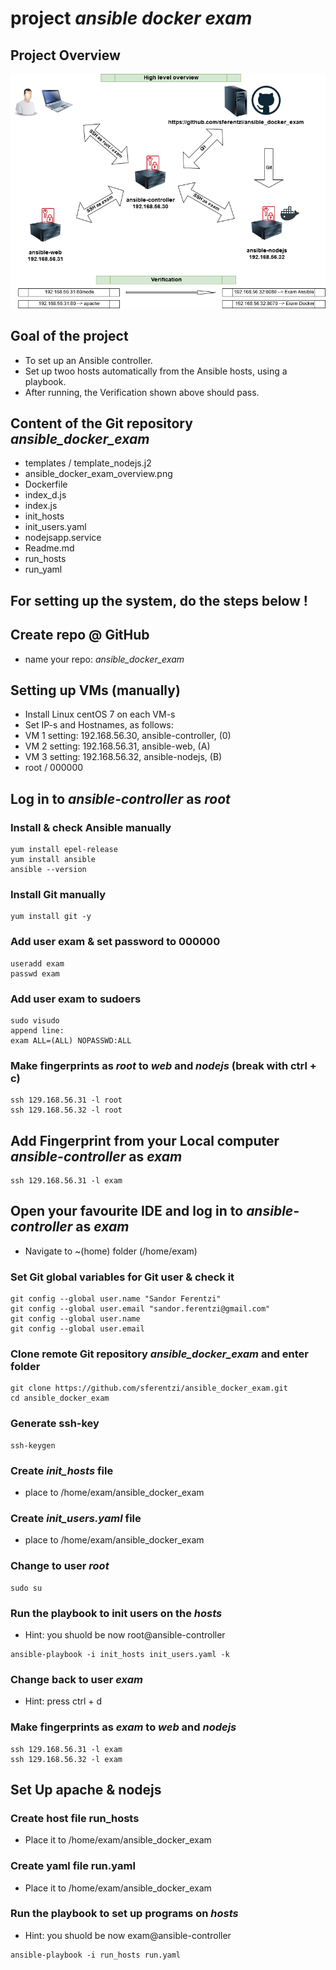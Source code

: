# project *ansible docker exam*

## Project Overview

![Project Overview](ansible_docker_exam_overview.png "Project Overview")

## Goal of the project
- To set up an Ansible controller.  
- Set up twoo hosts automatically from the Ansible hosts, using a playbook.
- After running, the Verification shown above should pass.

## Content of the Git repository *ansible_docker_exam*
- templates / template_nodejs.j2 
- ansible_docker_exam_overview.png
- Dockerfile
- index_d.js
- index.js
- init_hosts
- init_users.yaml
- nodejsapp.service
- Readme.md
- run_hosts
- run_yaml

## For setting up the system, do the steps below !

## Create repo @ GitHub
- name your repo: *ansible_docker_exam*

## Setting up VMs (manually)
- Install Linux centOS 7 on each VM-s
- Set IP-s and Hostnames, as follows:
 - VM 1 setting: 192.168.56.30, ansible-controller, (0)
 - VM 2 setting: 192.168.56.31, ansible-web, (A)
 - VM 3 setting: 192.168.56.32, ansible-nodejs, (B)
 - root / 000000

## Log in to *ansible-controller* as *root*
 
### Install & check Ansible manually
~~~
yum install epel-release
yum install ansible
ansible --version
~~~

### Install Git manually
~~~
yum install git -y
~~~

### Add user exam & set password to 000000
~~~
useradd exam
passwd exam
~~~

### Add user exam to sudoers
~~~
sudo visudo
append line: 
exam ALL=(ALL) NOPASSWD:ALL
~~~

### Make fingerprints as *root* to *web* and *nodejs* (break with ctrl + c)
~~~
ssh 129.168.56.31 -l root
ssh 129.168.56.32 -l root 
~~~

## Add Fingerprint from your Local computer *ansible-controller* as *exam*
~~~
ssh 129.168.56.31 -l exam
~~~

## Open your favourite IDE and log in to *ansible-controller* as *exam*
- Navigate to ~(home) folder (/home/exam)

### Set Git global variables for Git user & check it
~~~
git config --global user.name "Sandor Ferentzi"
git config --global user.email "sandor.ferentzi@gmail.com"
git config --global user.name
git config --global user.email
~~~

### Clone remote Git repository *ansible_docker_exam* and enter folder
~~~
git clone https://github.com/sferentzi/ansible_docker_exam.git
cd ansible_docker_exam
~~~

### Generate ssh-key
~~~
ssh-keygen
~~~

### Create *init_hosts* file
- place to /home/exam/ansible_docker_exam

### Create *init_users.yaml* file
- place to /home/exam/ansible_docker_exam

### Change to user *root*
~~~
sudo su
~~~

### Run the playbook to init users on the *hosts*
- Hint: you shuold be now root@ansible-controller
~~~
ansible-playbook -i init_hosts init_users.yaml -k
~~~

### Change back to user *exam*
- Hint: press ctrl + d

### Make fingerprints as *exam* to *web* and *nodejs*
~~~
ssh 129.168.56.31 -l exam
ssh 129.168.56.32 -l exam 
~~~

## Set Up apache & nodejs

### Create host file run_hosts
- Place it to /home/exam/ansible_docker_exam

### Create yaml file run.yaml
- Place it to /home/exam/ansible_docker_exam

### Run the playbook to set up programs on *hosts*
- Hint: you shuold be now exam@ansible-controller
~~~
ansible-playbook -i run_hosts run.yaml
~~~